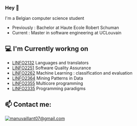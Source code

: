 ### Hey 👋

I'm a Belgian computer science student
- Previously : Bachelor at Haute Ecole Robert Schuman
- Current : Master in software engineering at UCLouvain 


<h2>💻 I'm Currently workng on</h2>

- [LINFO2132](https://uclouvain.be/cours-2022-linfo2132) Languages and translators 
- [LINFO2251](https://uclouvain.be/cours-2022-linfo2251) Software Quality Assurance
- [LINFO2262](https://uclouvain.be/en-cours-2022-linfo2262) Machine Learning : classification and evaluation
- [LINFO2364](https://uclouvain.be/cours-2022-linfo2364) Mining Patterns in Data 
- [LINFO2355](https://uclouvain.be/en-cours-2022-linfo2355) Multicore programming 
- [LINFO2335](https://uclouvain.be/cours-2022-LINFO2335.html) Programming paradigms 


<h2>📫 Contact me:</h2>

<a href="mailto:manuvaillant07@gmail.com">![manuvaillant07@gmail.com](https://img.shields.io/badge/Gmail-D14836?style=for-the-badge&logo=gmail&logoColor=white)</a>